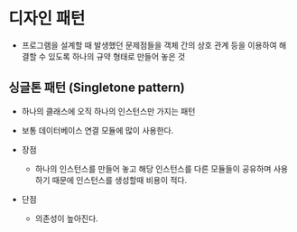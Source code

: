 # 디자인 패턴
- 프로그램을 설계할 때 발생했던 문제점들을 객체 간의 상호 관계 등을 이용하여 해결할 수 있도록 하나의 규약 형태로 만들어 놓은 것

## 싱글톤 패턴 (Singletone pattern)
- 하나의 클래스에 오직 하나의 인스턴스만 가지는 패턴
- 보통 데이터베이스 연결 모듈에 많이 사용한다.

- 장점
  - 하나의 인스턴스를 만들어 놓고 해당 인스턴스를 다른 모듈들이 공유하며 사용하기 때문에 인스턴스를 생성할때 비용이 적다.
- 단점
  - 의존성이 높아진다.